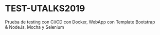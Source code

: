 # TEST-UTALKS2019
Prueba de testing con CI/CD con Docker, WebApp con Template Bootstrap &amp; NodeJs, Mocha y Selenium
